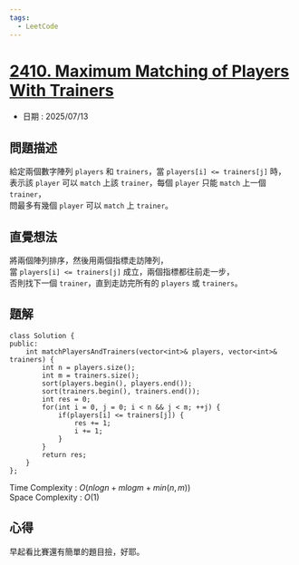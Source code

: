 ```yaml
---
tags:
  - LeetCode
---
```


# [2410. Maximum Matching of Players With Trainers](https://leetcode.com/problems/maximum-matching-of-players-with-trainers/description/)  

+ 日期 : 2025/07/13  

## 問題描述  

給定兩個數字陣列 `players` 和 `trainers`，當 `players[i] <= trainers[j]` 時，  
表示該 `player` 可以 `match` 上該 `trainer`，每個 `player` 只能 `match` 上一個 `trainer`，  
問最多有幾個 `player` 可以 `match` 上 `trainer`。  

## 直覺想法  

將兩個陣列排序，然後用兩個指標走訪陣列，  
當 `players[i] <= trainers[j]` 成立，兩個指標都往前走一步，  
否則找下一個 `trainer`，直到走訪完所有的 `players` 或 `trainers`。  

## 題解  

```cpp=
class Solution {
public:
    int matchPlayersAndTrainers(vector<int>& players, vector<int>& trainers) {
        int n = players.size();
        int m = trainers.size();
        sort(players.begin(), players.end());
        sort(trainers.begin(), trainers.end());
        int res = 0;
        for(int i = 0, j = 0; i < n && j < m; ++j) {
            if(players[i] <= trainers[j]) {
                res += 1;
                i += 1;
            }
        }
        return res;
    }
};
```

Time Complexity : $O(nlogn + mlogm + min(n, m))$  
Space Complexity : $O(1)$  

## 心得  

早起看比賽還有簡單的題目撿，好耶。  
